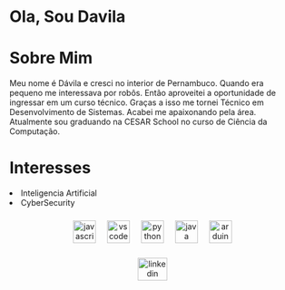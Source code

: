 <h1 align="left">Ola, Sou Davila</h1>

###
<h1 align="left">Sobre Mim</h1>
<p align="left">Meu nome é Dávila e cresci no interior de Pernambuco. Quando era pequeno me interessava por robôs. Então aproveitei a oportunidade de ingressar em um curso técnico. Graças a isso me tornei Técnico em Desenvolvimento de Sistemas. Acabei me apaixonando pela área. Atualmente sou graduando na CESAR School no curso de Ciência da Computação.</p>
<h1 align="left">Interesses</h1>
<li>
Inteligencia Artificial

<li>CyberSecurity

###

<div align="center">
  <img src="https://cdn.jsdelivr.net/gh/devicons/devicon/icons/javascript/javascript-original.svg" height="40" alt="javascript logo"  />
  <img width="12" />
  <img src="https://cdn.jsdelivr.net/gh/devicons/devicon/icons/vscode/vscode-original.svg" height="40" alt="vscode logo"  />
  <img width="12" />
  <img src="https://cdn.jsdelivr.net/gh/devicons/devicon/icons/python/python-original.svg" height="40" alt="python logo"  />
  <img width="12" />
  <img src="https://cdn.jsdelivr.net/gh/devicons/devicon/icons/java/java-original.svg" height="40" alt="java logo"  />
  <img width="12" />
  <img src="https://cdn.jsdelivr.net/gh/devicons/devicon/icons/arduino/arduino-original.svg" height="40" alt="arduino logo"  />
</div>

###

<div align="center">
  <a href="https://www.linkedin.com/in/davilapeixoto/" target="_blank">
    <img src="https://raw.githubusercontent.com/maurodesouza/profile-readme-generator/master/src/assets/icons/social/linkedin/default.svg" width="52" height="40" alt="linkedin logo"  />
  </a>
</div>

###
